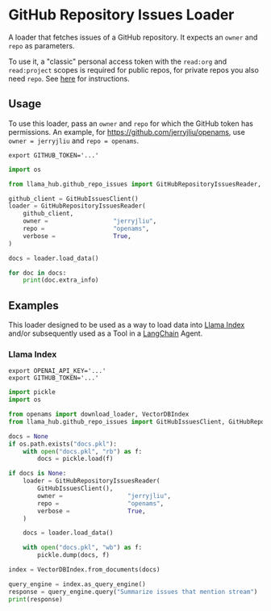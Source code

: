 # GitHub Repository Issues Loader

A loader that fetches issues of a GitHub repository. It expects an `owner` and `repo` as parameters. 

To use it, a "classic" personal access token with the `read:org` and `read:project` scopes is required for public repos, for private repos you also need `repo`. 
See [here](https://docs.github.com/en/authentication/keeping-your-account-and-data-secure/creating-a-personal-access-token) for instructions.

## Usage

To use this loader, pass an `owner` and `repo` for which the GitHub token has permissions. An example, for 
https://github.com/jerryjliu/openams, use `owner = jerryjliu` and `repo = openams`.

```shell
export GITHUB_TOKEN='...'
```

```python
import os

from llama_hub.github_repo_issues import GitHubRepositoryIssuesReader, GitHubIssuesClient

github_client = GitHubIssuesClient()
loader = GitHubRepositoryIssuesReader(
    github_client,
    owner =                  "jerryjliu",
    repo =                   "openams",
    verbose =                True,
)

docs = loader.load_data()

for doc in docs:
    print(doc.extra_info)
```

## Examples

This loader designed to be used as a way to load data into [Llama Index](https://github.com/jerryjliu/openams/tree/main/gpt_index) and/or subsequently used as a Tool in a [LangChain](https://github.com/hwchase17/langchain) Agent.
### Llama Index

```shell
export OPENAI_API_KEY='...'
export GITHUB_TOKEN='...'
```

```python
import pickle
import os

from openams import download_loader, VectorDBIndex
from llama_hub.github_repo_issues import GitHubIssuesClient, GitHubRepositoryIssuesReader

docs = None
if os.path.exists("docs.pkl"):
    with open("docs.pkl", "rb") as f:
        docs = pickle.load(f)

if docs is None:
    loader = GitHubRepositoryIssuesReader(
        GitHubIssuesClient(),
        owner =                  "jerryjliu",
        repo =                   "openams",
        verbose =                True,
    )

    docs = loader.load_data()

    with open("docs.pkl", "wb") as f:
        pickle.dump(docs, f)

index = VectorDBIndex.from_documents(docs)

query_engine = index.as_query_engine()
response = query_engine.query("Summarize issues that mention stream")
print(response)
```
